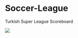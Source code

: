 # Soccer-League
Turkish Super League Scoreboard

![](https://media.giphy.com/media/26lycexNZFXyHJmrFH/giphy.gif)
